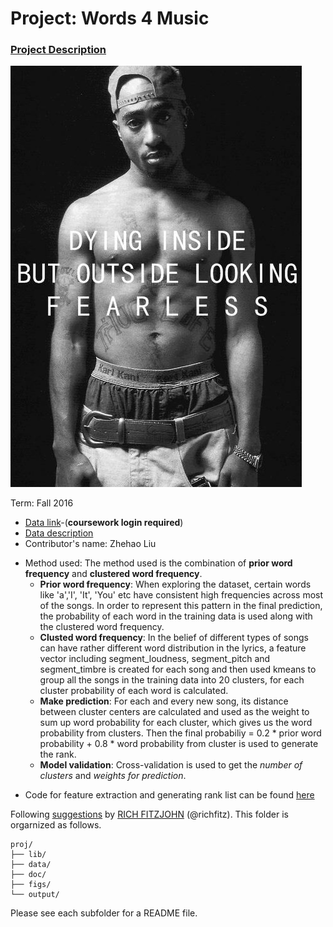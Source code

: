 # Project: Words 4 Music

### [Project Description](doc/project4_desc.md)

![image](figs/2pac.jpg)

Term: Fall 2016

+ [Data link](https://courseworks2.columbia.edu/courses/11849/files/folder/Project_Files?preview=763391)-(**coursework login required**)
+ [Data description](doc/readme.html)
+ Contributor's name: Zhehao Liu

- Method used: The method used is the combination of **prior word frequency** and **clustered word frequency**. 
  - **Prior word frequency**: When exploring the dataset, certain words like 'a','I', 'It', 'You' etc have consistent high frequencies across most of the songs. In order to represent this pattern in the final prediction, the probability of each word in the training data is used along with the clustered word frequency.
  - **Clusted word frequency**: In the belief of different types of songs can have rather different word distribution in the lyrics, a feature vector including segment_loudness, segment_pitch and segment_timbre is created for each song and then used kmeans to group all the songs in the training data into 20 clusters, for each cluster probability of each word is calculated.
  - **Make prediction**: For each and every new song, its distance between cluster centers are calculated and used as the weight to sum up word probability for each cluster, which gives us the word probability from clusters. Then the final probabiliy = 0.2 * prior word probability + 0.8 * word probability from cluster is used to generate the rank.
  - **Model validation**: Cross-validation is used to get the _number of clusters_ and _weights for prediction_.

+ Code for feature extraction and generating rank list can be found [here](lib/) 

Following [suggestions](http://nicercode.github.io/blog/2013-04-05-projects/) by [RICH FITZJOHN](http://nicercode.github.io/about/#Team) (@richfitz). This folder is orgarnized as follows.

```
proj/
├── lib/
├── data/
├── doc/
├── figs/
└── output/
```

Please see each subfolder for a README file.
